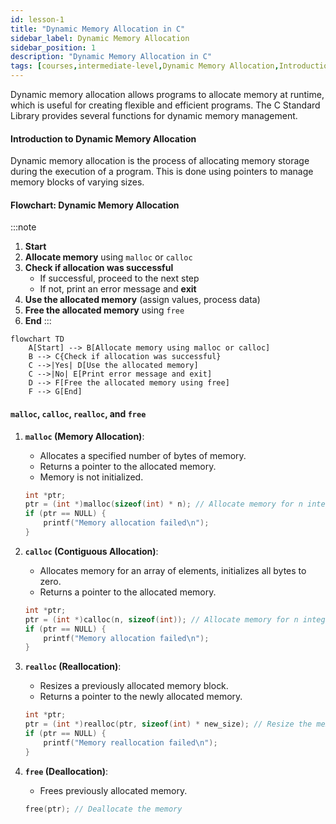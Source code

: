 ```yaml
---
id: lesson-1
title: "Dynamic Memory Allocation in C"
sidebar_label: Dynamic Memory Allocation
sidebar_position: 1
description: "Dynamic Memory Allocation in C"
tags: [courses,intermediate-level,Dynamic Memory Allocation,Introduction]
---
```

 

Dynamic memory allocation allows programs to allocate memory at runtime, which is useful for creating flexible and efficient programs. The C Standard Library provides several functions for dynamic memory management.

#### Introduction to Dynamic Memory Allocation

Dynamic memory allocation is the process of allocating memory storage during the execution of a program. This is done using pointers to manage memory blocks of varying sizes.

#### Flowchart: Dynamic Memory Allocation
:::note
1. **Start**
2. **Allocate memory** using `malloc` or `calloc`
3. **Check if allocation was successful**
   - If successful, proceed to the next step
   - If not, print an error message and **exit**
4. **Use the allocated memory** (assign values, process data)
5. **Free the allocated memory** using `free`
6. **End**
:::
  

```mermaid
flowchart TD
    A[Start] --> B[Allocate memory using malloc or calloc]
    B --> C{Check if allocation was successful}
    C -->|Yes| D[Use the allocated memory]
    C -->|No| E[Print error message and exit]
    D --> F[Free the allocated memory using free]
    F --> G[End]
```
 


#### `malloc`, `calloc`, `realloc`, and `free`

1. **`malloc` (Memory Allocation)**:
   - Allocates a specified number of bytes of memory.
   - Returns a pointer to the allocated memory.
   - Memory is not initialized.

   ```c
   int *ptr;
   ptr = (int *)malloc(sizeof(int) * n); // Allocate memory for n integers
   if (ptr == NULL) {
       printf("Memory allocation failed\n");
   }
   ```

2. **`calloc` (Contiguous Allocation)**:
   - Allocates memory for an array of elements, initializes all bytes to zero.
   - Returns a pointer to the allocated memory.

   ```c
   int *ptr;
   ptr = (int *)calloc(n, sizeof(int)); // Allocate memory for n integers and initialize to 0
   if (ptr == NULL) {
       printf("Memory allocation failed\n");
   }
   ```

3. **`realloc` (Reallocation)**:
   - Resizes a previously allocated memory block.
   - Returns a pointer to the newly allocated memory.

   ```c
   int *ptr;
   ptr = (int *)realloc(ptr, sizeof(int) * new_size); // Resize the memory block
   if (ptr == NULL) {
       printf("Memory reallocation failed\n");
   }
   ```

4. **`free` (Deallocation)**:
   - Frees previously allocated memory.

   ```c
   free(ptr); // Deallocate the memory
   ```
